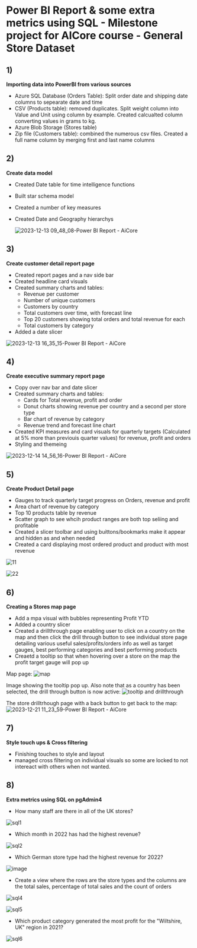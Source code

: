 # Power BI Report & some extra metrics using SQL - Milestone project for AICore course - General Store Dataset

## 1) 
**Importing data into PowerBI from various sources**
- Azure SQL Database (Orders Table): Split order date and shipping date columns to sepearate date and time 
- CSV (Products table): removed duplicates. Split weight column into Value and Unit using column by example. Created calcualted column converting values in grams to kg.  
- Azure Blob Storage (Stores table)
- Zip file (Customers table): combined the numerous csv files. Created a full name column by merging first and last name columns 

## 2)
**Create data model**
- Created Date table for time intelligence functions
- Built star schema model
- Created a number of key measures
- Created Date and Geography hierarchys

  ![2023-12-13 09_48_08-Power BI Report - AiCore](https://github.com/DonLe2911/data-analytics-power-bi-report/assets/16416867/7e267d86-ae55-4e21-b6b8-7de695c014e2)

## 3)
**Create customer detail report page**
- Created report pages and a nav side bar
- Created headline card visuals
- Created summary charts and tables:
    - Revenue per customer
    - Number of unique customers
    - Customers by country
    - Total customers over time, with forecast line
    - Top 20 customers showing total orders and total revenue for each
    - Total customers by category
- Added a date slicer

![2023-12-13 16_35_15-Power BI Report - AiCore](https://github.com/DonLe2911/data-analytics-power-bi-report/assets/16416867/0d9eadb3-bc2c-4719-81b0-7f8b206f89fb)

## 4)
**Create executive summary report page**
- Copy over nav bar and date slicer
- Created summary charts and tables:
    - Cards for Total revenue, profit and order
    - Donut charts showing revenue per country and a second per store type
    - Bar chart of revenue by category
    - Revenue trend and forecast line chart
- Created KPI measures and card visuals for quarterly targets (Calculated at 5% more than previouis quarter values) for revenue, profit and orders
- Styling and themeing

![2023-12-14 14_56_16-Power BI Report - AiCore](https://github.com/DonLe2911/data-analytics-power-bi-report/assets/16416867/a26bcb9d-3a83-4eff-9c96-5d4404ff8ab2)

## 5)
**Create Product Detail page**
- Gauges to track quarterly target progress on Orders, revenue and profit
- Area chart of revenue by category
- Top 10 products table by revenue
- Scatter graph to see whcih product ranges are both top seliing and profitable
- Created a slicer toolbar and using buittons/bookmarks make it appear and hidden as and when needed
- Created a card displaying most ordered product and product with most revenue

![11](https://github.com/DonLe2911/data-analytics-power-bi-report/assets/16416867/b14d1958-beaa-4480-abac-65b3da5689e1)

![22](https://github.com/DonLe2911/data-analytics-power-bi-report/assets/16416867/f3f723d5-6f40-42a1-a553-9b68ee094bcd)

## 6)
**Creating a Stores map page**
- Add a mpa visual with bubbles representing Profit YTD
- Added a country slicer
- Created a drillthrough page enabling user to click on a country on the map and then click the drill through button to see individual store page detailing various useful sales/profits/orders info as well as target gauges, best performing categories and best performing products
- Creaetd a tooltip so that when hovering over a store on the map the profit target gauge will pop up

Map page: ![map](https://github.com/DonLe2911/data-analytics-power-bi-report/assets/16416867/e883efd9-a231-4abc-a2c0-897acf2b9f89)

Image showing the tooltip pop up. Also note that as a country has been selected, the drill through button is now active:
![tooltip and drillthrough](https://github.com/DonLe2911/data-analytics-power-bi-report/assets/16416867/2b0a185a-ec61-4c08-a985-2416cf0b9269)

The store drilltrhough page with a back button to get back to the map:
![2023-12-21 11_23_59-Power BI Report - AiCore](https://github.com/DonLe2911/data-analytics-power-bi-report/assets/16416867/a6018af2-e54e-443e-a5d4-5911d12f7c7b)

## 7)
**Style touch ups & Cross filtering**
- Finishing touches to style and layout
- managed cross filtering on individual visuals so some are locked to not intereact with others when not wanted.

## 8)
**Extra metrics using SQL on pgAdmin4**
- How many staff are there in all of the UK stores?
  
![sql1](https://github.com/DonLe2911/data-analytics-power-bi-report/assets/16416867/09f17b35-2b22-478c-83b1-2cef5ab0b26a)

- Which month in 2022 has had the highest revenue?
  
![sql2](https://github.com/DonLe2911/data-analytics-power-bi-report/assets/16416867/a7ef41e2-4e9d-4108-b186-9e340df6508a)

- Which German store type had the highest revenue for 2022?
  
![image](https://github.com/DonLe2911/data-analytics-power-bi-report/assets/16416867/7fef7288-81c7-45ac-9b5f-fbc503f05e3c)

- Create a view where the rows are the store types and the columns are the total sales, percentage of total sales and the count of orders

![sql4](https://github.com/DonLe2911/data-analytics-power-bi-report/assets/16416867/88ecd7e7-2e13-4c5c-a7eb-657d7f6bf855)

![sql5](https://github.com/DonLe2911/data-analytics-power-bi-report/assets/16416867/02f37a29-005a-41b1-80c2-644c072849b6)

- Which product category generated the most profit for the "Wiltshire, UK" region in 2021?

![sql6](https://github.com/DonLe2911/data-analytics-power-bi-report/assets/16416867/953a6b76-811d-4045-8d8b-39a01994992c)








